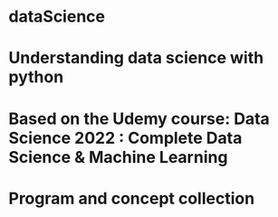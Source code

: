 # dataScience
# Understanding data science with python
# Based on the Udemy course: Data Science 2022 : Complete Data Science & Machine Learning
# Program and concept collection
